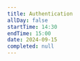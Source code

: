 ```yaml
---
title: Authentication
allDay: false
startTime: 14:30
endTime: 15:00
date: 2024-09-15
completed: null
---
```

